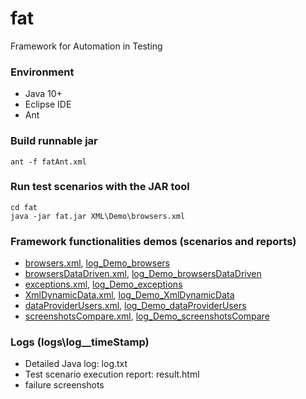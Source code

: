 # fat
Framework for Automation in Testing


### Environment
 - Java 10+
 - Eclipse IDE
 - Ant
 

### Build runnable jar
```
ant -f fatAnt.xml
```


### Run test scenarios with the JAR tool
```
cd fat
java -jar fat.jar XML\Demo\browsers.xml
```


### Framework functionalities demos (scenarios and reports)
 - [browsers.xml](XML/Demo/browserss.xml), [log_Demo_browsers](logs/log_Demo_browsers)
 - [browsersDataDriven.xml](XML/Demo/browsersDataDriven.xml), [log_Demo_browsersDataDriven](logs/log_Demo_browsersDataDriven)
 - [exceptions.xml](XML/Demo/exceptions.xml), [log_Demo_exceptions](logs/log_Demo_XmlDynamicDatalog_Demo_exceptions)
 - [XmlDynamicData.xml](XML/Demo/XmlDynamicData.xml), [log_Demo_XmlDynamicData](logs/log_Demo_XmlDynamicData)
 - [dataProviderUsers.xml](XML/Demo/dataProviderUsers.xml), [log_Demo_dataProviderUsers](logs/log_Demo_dataProviderUsers)
 - [screenshotsCompare.xml](XML/Demo/screenshotsCompare.xml), [log_Demo_screenshotsCompare](logs/log_Demo_screenshotsCompare)
 


### Logs (logs\log__timeStamp)
 - Detailed Java log: log.txt
 - Test scenario execution report: result.html
 - failure screenshots
